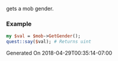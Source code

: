 gets a mob gender.
### Example

```perl
my $val = $mob->GetGender();
quest::say($val); # Returns uint
```


Generated On 2018-04-29T00:35:14-07:00